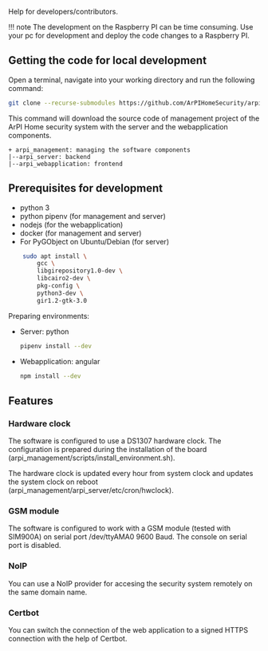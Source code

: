 Help for developers/contributors.

!!! note
    The development on the Raspberry PI can be time consuming.
    Use your pc for development and deploy the code changes to a Raspberry PI.

## Getting the code for local development

Open a terminal, navigate into your working directory and run the following command:
```bash
git clone --recurse-submodules https://github.com/ArPIHomeSecurity/arpi_management.git
```
This command will download the source code of management project of
the ArPI Home security system with the server and the webapplication components.

```
+ arpi_management: managing the software components
|--arpi_server: backend
|--arpi_webapplication: frontend
```

## Prerequisites for development

* python 3
* python pipenv (for management and server)
* nodejs (for the webapplication)
* docker (for management and server)
* For PyGObject on Ubuntu/Debian (for server)
```bash
    sudo apt install \
        gcc \
        libgirepository1.0-dev \
        libcairo2-dev \
        pkg-config \
        python3-dev \
        gir1.2-gtk-3.0
```

Preparing environments:

* Server: python
    ```bash
    pipenv install --dev
    ```
* Webapplication: angular
    ```bash
    npm install --dev
    ```

## Features

### Hardware clock

The software is configured to use a DS1307 hardware clock. The configuration is prepared during the installation of the board (arpi_management/scripts/install_environment.sh).

The hardware clock is updated every hour from system clock and updates the system clock on reboot (arpi_management/arpi_server/etc/cron/hwclock).

### GSM module

The software is configured to work with a GSM module (tested with SIM900A) on serial port /dev/ttyAMA0 9600 Baud.
The console on serial port is disabled.

### NoIP

You can use a NoIP provider for accesing the security system remotely
on the same domain name.

### Certbot

You can switch the connection of the web application to a signed HTTPS connection
with the help of Certbot.
